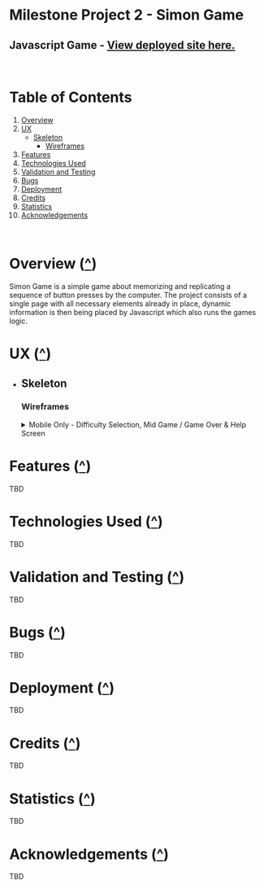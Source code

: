 # **Milestone Project 2 - Simon Game**
## Javascript Game - <a href="https://chrotesque.github.io/ci-portfolio-project-2/" target="_blank">View deployed site here.</a>

<!-- ![AmIResponsive](assets/images/readme/amiresponsive.jpg) -->

<br>

# Table of Contents

1. [Overview](#overview-)
2. [UX](#ux-)
    * [Skeleton](#skeleton)
        * [Wireframes](#wireframes)
3. [Features](#features-)
4. [Technologies Used](#technologies-used-)
5. [Validation and Testing](#validation-and-testing-)
6. [Bugs](#bugs-)
7. [Deployment](#deployment-)
8. [Credits](#credits-)
9. [Statistics](#statistics-)
10. [Acknowledgements](#acknowledgements-)

<br>

# **Overview** ([^](#table-of-contents))

Simon Game is a simple game about memorizing and replicating a sequence of button presses by the computer. The project consists of a single page with all necessary elements already in place, dynamic information is then being placed by Javascript which also runs the games logic.  

# **UX** ([^](#table-of-contents))

* ## **Skeleton**
    ### **Wireframes**
    <details>
    <summary>Mobile Only - Difficulty Selection, Mid Game / Game Over & Help Screen</summary>

    ![Balsamiq - Difficulty Selection](assets/images/readme/balsamiq/simonsays_difficulty.jpg)
    ![Balsamiq - Mid Gameover Help](assets/images/readme/balsamiq/simonsays_mid_gameover_help.jpg)

# **Features** ([^](#table-of-contents))

TBD

# **Technologies Used** ([^](#table-of-contents))

TBD

# **Validation and Testing** ([^](#table-of-contents))

TBD

# **Bugs** ([^](#table-of-contents))

TBD

# **Deployment** ([^](#table-of-contents))

TBD

# **Credits** ([^](#table-of-contents))

TBD

# **Statistics** ([^](#table-of-contents))

TBD

# **Acknowledgements** ([^](#table-of-contents))

TBD